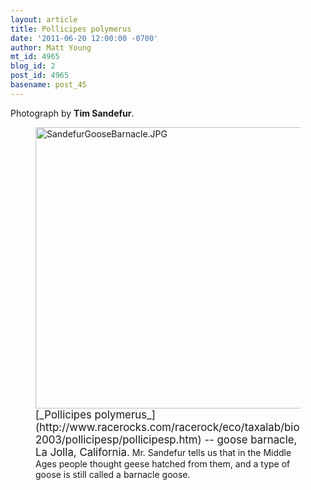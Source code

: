```yaml
---
layout: article
title: Pollicipes polymerus
date: '2011-06-20 12:00:00 -0700'
author: Matt Young
mt_id: 4965
blog_id: 2
post_id: 4965
basename: post_45
---
```

Photograph by **Tim Sandefur**.

<figure>
<img src="{{ site.baseurl }}/uploads/2011/SandefurGooseBarnacle.JPG" alt="SandefurGooseBarnacle.JPG" width="600" height="450" />
<figcaption markdown="span">
<big>[_Pollicipes polymerus_](http://www.racerocks.com/racerock/eco/taxalab/bio2003/pollicipesp/pollicipesp.htm) -- goose barnacle, La Jolla, California.</big> Mr. Sandefur tells us that in the Middle Ages people thought geese hatched from them, and a type of goose is still called a barnacle goose.

</figcaption>
</figure>
